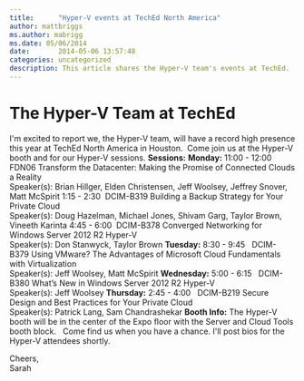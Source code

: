 ```yaml
---
title:      "Hyper-V events at TechEd North America"
author: mattbriggs
ms.author: mabrigg
ms.date: 05/06/2014
date:       2014-05-06 13:57:48
categories: uncategorized
description: This article shares the Hyper-V team's events at TechEd. 
---
```

# The Hyper-V Team at TechEd

I'm excited to report we, the Hyper-V team, will have a record high presence this year at TechEd North America in Houston.  Come join us at the Hyper-V booth and for our Hyper-V sessions. **Sessions:** **Monday:** 11:00 - 12:00 FDN06 Transform the Datacenter: Making the Promise of Connected Clouds a Reality    
Speaker(s): Brian Hillger, Elden Christensen, Jeff Woolsey, Jeffrey Snover, Matt McSpirit 1:15 - 2:30  DCIM-B319 Building a Backup Strategy for Your Private Cloud  
Speaker(s): Doug Hazelman, Michael Jones, Shivam Garg, Taylor Brown, Vineeth Karinta 4:45 - 6:00  DCIM-B378 Converged Networking for Windows Server 2012 R2 Hyper-V  
Speaker(s): Don Stanwyck, Taylor Brown **Tuesday:** 8:30 - 9:45   DCIM-B379 Using VMware? The Advantages of Microsoft Cloud Fundamentals with Virtualization   
Speaker(s): Jeff Woolsey, Matt McSpirit **Wednesday:** 5:00 - 6:15   DCIM-B380 What’s New in Windows Server 2012 R2 Hyper-V   
Speaker(s): Jeff Woolsey **Thursday:** 2:45 - 4:00   DCIM-B219 Secure Design and Best Practices for Your Private Cloud  
Speaker(s): Patrick Lang, Sam Chandrashekar **Booth Info:** The Hyper-V booth will be in the center of the Expo floor with the Server and Cloud Tools booth block.   Come find us when you have a chance. I'll post bios for the Hyper-V attendees shortly. 

Cheers,  
Sarah
